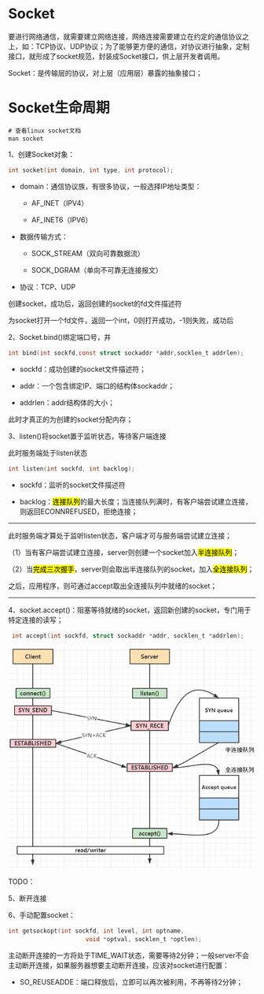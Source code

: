 # Socket

要进行网络通信，就需要建立网络连接，网络连接需要建立在约定的通信协议之上，如：TCP协议、UDP协议；为了能够更方便的通信，对协议进行抽象，定制接口，就形成了socket规范，封装成Socket接口，供上层开发者调用。

Socket：是传输层的协议，对上层（应用层）暴露的抽象接口；

# Socket生命周期

```shell
# 查看linux socket文档
man socket
```

1、创建Socket对象：

```c
int socket(int domain, int type, int protocol);
```

- domain：通信协议族，有很多协议，一般选择IP地址类型：
  
  - AF_INET（IPV4）
  
  - AF_INET6（IPV6）

- 数据传输方式：
  
  - SOCK_STREAM（双向可靠数据流）
  
  - SOCK_DGRAM（单向不可靠无连接报文）

- 协议：TCP、UDP

创建socket，成功后，返回创建的socket的fd文件描述符

为socket打开一个fd文件，返回一个int，0则打开成功，-1则失败，成功后

2、Socket.bind()绑定端口号，并

```c
int bind(int sockfd,const struct sockaddr *addr,socklen_t addrlen);
```

- sockfd：成功创建的socket文件描述符；

- addr：一个包含绑定IP、端口的结构体sockaddr；

- addrlen：addr结构体的大小；

此时才真正的为创建的socket分配内存；

3、listen()将socket置于监听状态，等待客户端连接

此时服务端处于listen状态

```c
int listen(int sockfd, int backlog);
```

- sockfd：监听的socket文件描述符

- backlog：<mark>连接队列</mark>的最大长度；当连接队列满时，有客户端尝试建立连接，则返回ECONNREFUSED，拒绝连接；

---

此时服务端才算处于监听listen状态，客户端才可与服务端尝试建立连接；

（1）当有客户端尝试建立连接，server则创建一个socket加入<mark>半连接队列</mark>；

（2）当<mark>完成三次握手</mark>，server则会取出半连接队列的socket，加入<mark>全连接队列</mark>；

之后，应用程序，则可通过accept取出全连接队列中就绪的socket；

----

4、socket.accept()：阻塞等待就绪的socket，返回新创建的socket，专门用于特定连接的读写；

```c
 int accept(int sockfd, struct sockaddr *addr, socklen_t *addrlen);
```

![](../.images/socket.png)

TODO：

5、断开连接

6、手动配置socket：

```c
int getsockopt(int sockfd, int level, int optname,
                      void *optval, socklen_t *optlen);
```

主动断开连接的一方将处于TIME_WAIT状态，需要等待2分钟；一般server不会主动断开连接，如果服务器想要主动断开连接，应该对socket进行配置：

- SO_REUSEADDE：端口释放后，立即可以再次被利用，不再等待2分钟；
